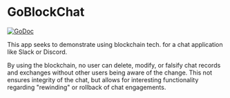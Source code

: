 # GoBlockChat
[![GoDoc](https://godoc.org/github.com/denverquane/GoBlockChat?status.png)](https://godoc.org/github.com/denverquane/GoBlockChat)

This app seeks to demonstrate using blockchain tech. for a chat application like Slack or Discord.

By using the blockchain, no user can delete, modify, or falsify chat records and exchanges without other users
being aware of the change. This not ensures integrity of the chat, but allows for interesting functionality 
regarding "rewinding" or rollback of chat engagements.
